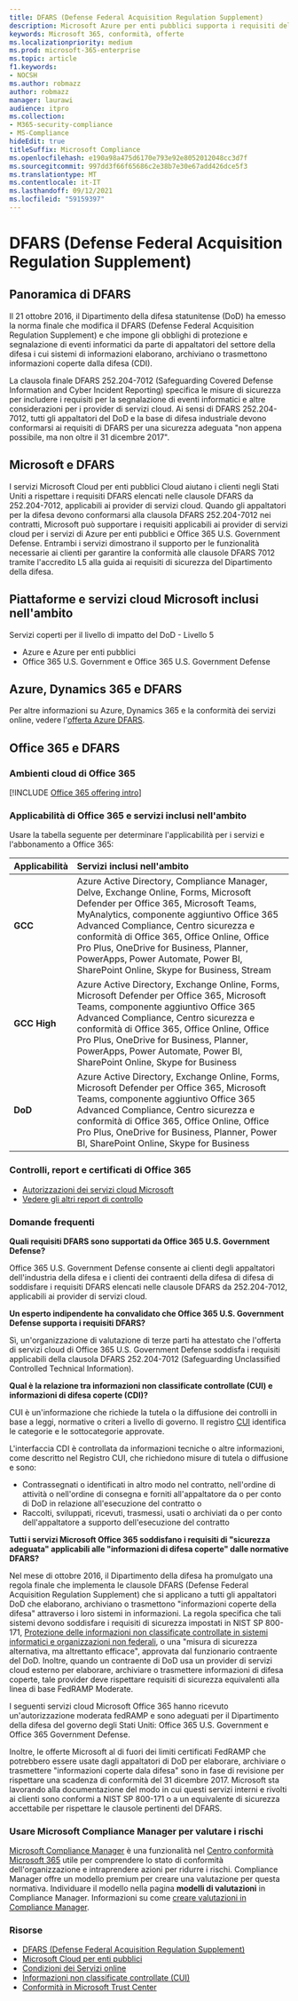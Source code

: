 ```yaml
---
title: DFARS (Defense Federal Acquisition Regulation Supplement)
description: Microsoft Azure per enti pubblici supporta i requisiti del DFARS (Defense Federal Acquisition Regulation Supplement).
keywords: Microsoft 365, conformità, offerte
ms.localizationpriority: medium
ms.prod: microsoft-365-enterprise
ms.topic: article
f1.keywords:
- NOCSH
ms.author: robmazz
author: robmazz
manager: laurawi
audience: itpro
ms.collection:
- M365-security-compliance
- MS-Compliance
hideEdit: true
titleSuffix: Microsoft Compliance
ms.openlocfilehash: e190a98a475d6170e793e92e8052012048cc3d7f
ms.sourcegitcommit: 997dd3f66f65686c2e38b7e30e67add426dce5f3
ms.translationtype: MT
ms.contentlocale: it-IT
ms.lasthandoff: 09/12/2021
ms.locfileid: "59159397"
---
```

# <a name="defense-federal-acquisition-regulation-supplement-dfars"></a>DFARS (Defense Federal Acquisition Regulation Supplement)

## <a name="dfars-overview"></a>Panoramica di DFARS

Il 21 ottobre 2016, il Dipartimento della difesa statunitense (DoD) ha emesso la norma finale che modifica il DFARS (Defense Federal Acquisition Regulation Supplement) e che impone gli obblighi di protezione e segnalazione di eventi informatici da parte di appaltatori del settore della difesa i cui sistemi di informazioni elaborano, archiviano o trasmettono informazioni coperte dalla difesa (CDI).  
  
La clausola finale DFARS 252.204-7012 (Safeguarding Covered Defense Information and Cyber Incident Reporting) specifica le misure di sicurezza per includere i requisiti per la segnalazione di eventi informatici e altre considerazioni per i provider di servizi cloud. Ai sensi di DFARS 252.204-7012, tutti gli appaltatori del DoD e la base di difesa industriale devono conformarsi ai requisiti di DFARS per una sicurezza adeguata "non appena possibile, ma non oltre il 31 dicembre 2017".

## <a name="microsoft-and-dfars"></a>Microsoft e DFARS

I servizi Microsoft Cloud per enti pubblici Cloud aiutano i clienti negli Stati Uniti a rispettare i requisiti DFARS elencati nelle clausole DFARS da 252.204-7012, applicabili ai provider di servizi cloud. Quando gli appaltatori per la difesa devono conformarsi alla clausola DFARS 252.204-7012 nei contratti, Microsoft può supportare i requisiti applicabili ai provider di servizi cloud per i servizi di Azure per enti pubblici e Office 365 U.S. Government Defense. Entrambi i servizi dimostrano il supporto per le funzionalità necessarie ai clienti per garantire la conformità alle clausole DFARS 7012 tramite l'accredito L5 alla guida ai requisiti di sicurezza del Dipartimento della difesa.  

## <a name="microsoft-in-scope-cloud-platforms--services"></a>Piattaforme e servizi cloud Microsoft inclusi nell'ambito

Servizi coperti per il livello di impatto del DoD - Livello 5

- Azure e Azure per enti pubblici
- Office 365 U.S. Government e Office 365 U.S. Government Defense

## <a name="azure-dynamics-365-and-dfars"></a>Azure, Dynamics 365 e DFARS

Per altre informazioni su Azure, Dynamics 365 e la conformità dei servizi online, vedere l'[offerta Azure DFARS](/azure/compliance/offerings/offering-dfars).

## <a name="office-365-and-dfars"></a>Office 365 e DFARS

### <a name="office-365-cloud-environments"></a>Ambienti cloud di Office 365

[!INCLUDE [Office 365 offering intro](../includes/o365-offering-introduction.md)]

### <a name="office-365-applicability-and-in-scope-services"></a>Applicabilità di Office 365 e servizi inclusi nell'ambito

Usare la tabella seguente per determinare l'applicabilità per i servizi e l'abbonamento a Office 365:

| **Applicabilità** | **Servizi inclusi nell'ambito** |
|:------------------|:----------------------|
| **GCC** | Azure Active Directory, Compliance Manager, Delve, Exchange Online, Forms, Microsoft Defender per Office 365, Microsoft Teams, MyAnalytics, componente aggiuntivo Office 365 Advanced Compliance, Centro sicurezza e conformità di Office 365, Office Online, Office Pro Plus, OneDrive for Business, Planner, PowerApps, Power Automate, Power BI, SharePoint Online, Skype for Business, Stream |
| **GCC High** | Azure Active Directory, Exchange Online, Forms, Microsoft Defender per Office 365, Microsoft Teams, componente aggiuntivo Office 365 Advanced Compliance, Centro sicurezza e conformità di Office 365, Office Online, Office Pro Plus, OneDrive for Business, Planner, PowerApps, Power Automate, Power BI, SharePoint Online, Skype for Business |
| **DoD** | Azure Active Directory, Exchange Online, Forms, Microsoft Defender per Office 365, Microsoft Teams, componente aggiuntivo Office 365 Advanced Compliance, Centro sicurezza e conformità di Office 365, Office Online, Office Pro Plus, OneDrive for Business, Planner, Power BI, SharePoint Online, Skype for Business |

### <a name="office-365-audits-reports-and-certificates"></a>Controlli, report e certificati di Office 365

- [Autorizzazioni dei servizi cloud Microsoft](https://marketplace.fedramp.gov/index.html#/products?status=Compliant&sort=productName)
- [Vedere gli altri report di controllo](https://aka.ms/auditreports)

### <a name="frequently-asked-questions"></a>Domande frequenti

**Quali requisiti DFARS sono supportati da Office 365 U.S. Government Defense?**

Office 365 U.S. Government Defense consente ai clienti degli appaltatori dell'industria della difesa e i clienti dei contraenti della difesa di difesa di soddisfare i requisiti DFARS elencati nelle clausole DFARS da 252.204-7012, applicabili ai provider di servizi cloud.

**Un esperto indipendente ha convalidato che Office 365 U.S. Government Defense supporta i requisiti DFARS?**

Sì, un'organizzazione di valutazione di terze parti ha attestato che l'offerta di servizi cloud di Office 365 U.S. Government Defense soddisfa i requisiti applicabili della clausola DFARS 252.204-7012 (Safeguarding Unclassified Controlled Technical Information).

**Qual è la relazione tra informazioni non classificate controllate (CUI) e informazioni di difesa coperte (CDI)?**

CUI è un'informazione che richiede la tutela o la diffusione dei controlli in base a leggi, normative o criteri a livello di governo. Il registro [CUI](https://www.archives.gov/cui/registry/category-list.html) identifica le categorie e le sottocategorie approvate.

L'interfaccia CDI è controllata da informazioni tecniche o altre informazioni, come descritto nel Registro CUI, che richiedono misure di tutela o diffusione e sono:

- Contrassegnati o identificati in altro modo nel contratto, nell'ordine di attività o nell'ordine di consegna e forniti all'appaltatore da o per conto di DoD in relazione all'esecuzione del contratto o
- Raccolti, sviluppati, ricevuti, trasmessi, usati o archiviati da o per conto dell'appaltatore a supporto dell'esecuzione del contratto

**Tutti i servizi Microsoft Office 365 soddisfano i requisiti di "sicurezza adeguata" applicabili alle "informazioni di difesa coperte" dalle normative DFARS?**

Nel mese di ottobre 2016, il Dipartimento della difesa ha promulgato una regola finale che implementa le clausole DFARS (Defense Federal Acquisition Regulation Supplement) che si applicano a tutti gli appaltatori DoD che elaborano, archiviano o trasmettono "informazioni coperte della difesa" attraverso i loro sistemi in informazioni. La regola specifica che tali sistemi devono soddisfare i requisiti di sicurezza impostati in NIST SP 800-171, [Protezione delle informazioni non classificate controllate in sistemi informatici e organizzazioni non federali](https://nvlpubs.nist.gov/nistpubs/SpecialPublications/NIST.SP.800-171.pdf), o una "misura di sicurezza alternativa, ma altrettanto efficace", approvata dal funzionario contraente del DoD. Inoltre, quando un contraente di DoD usa un provider di servizi cloud esterno per elaborare, archiviare o trasmettere informazioni di difesa coperte, tale provider deve rispettare requisiti di sicurezza equivalenti alla linea di base FedRAMP Moderate.

I seguenti servizi cloud Microsoft Office 365 hanno ricevuto un'autorizzazione moderata fedRAMP e sono adeguati per il Dipartimento della difesa del governo degli Stati Uniti: Office 365 U.S. Government e Office 365 Government Defense.

Inoltre, le offerte Microsoft al di fuori dei limiti certificati FedRAMP che potrebbero essere usate dagli appaltatori di DoD per elaborare, archiviare o trasmettere "informazioni coperte dala difesa" sono in fase di revisione per rispettare una scadenza di conformità del 31 dicembre 2017. Microsoft sta lavorando alla documentazione del modo in cui questi servizi interni e rivolti ai clienti sono conformi a NIST SP 800-171 o a un equivalente di sicurezza accettabile per rispettare le clausole pertinenti del DFARS.

### <a name="use-microsoft-compliance-manager-to-assess-your-risk"></a>Usare Microsoft Compliance Manager per valutare i rischi

[Microsoft Compliance Manager](/microsoft-365/compliance/compliance-manager) è una funzionalità nel [Centro conformità Microsoft 365](/microsoft-365/compliance/microsoft-365-compliance-center) utile per comprendere lo stato di conformità dell'organizzazione e intraprendere azioni per ridurre i rischi. Compliance Manager offre un modello premium per creare una valutazione per questa normativa. Individuare il modello nella pagina **modelli di valutazioni** in Compliance Manager. Informazioni su come [creare valutazioni in Compliance Manager](/microsoft-365/compliance/compliance-manager-assessments).

### <a name="resources"></a>Risorse

- [DFARS (Defense Federal Acquisition Regulation Supplement)](https://www.acq.osd.mil/dpap/dars/dfarspgi/current/index.html)
- [Microsoft Cloud per enti pubblici](https://enterprise.microsoft.com/industries/government/start-your-microsoft-cloud-for-government-trial-today)
- [Condizioni dei Servizi online](https://www.microsoftvolumelicensing.com/DocumentSearch.aspx?Mode=3&DocumentTypeId=31)
- [Informazioni non classificate controllate (CUI)](https://www.archives.gov/cui/registry/category-list)
- [Conformità in Microsoft Trust Center](https://www.microsoft.com/trust-center/compliance/compliance-overview)
